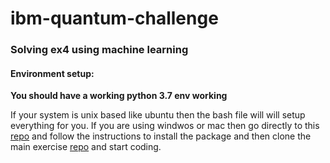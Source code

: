# ibm-quantum-challenge
### Solving ex4 using machine learning

#### Environment setup:

**You should have a working python 3.7 env working** 

If your system is unix based like ubuntu then the bash file will will setup everything for you. If you are using windwos or mac then go directly to this [repo](https://github.com/qiskit-community/may4_challenge) and follow the instructions to install the package and then clone the main exercise [repo](https://github.com/qiskit-community/may4_challenge_exercises) and start coding.

